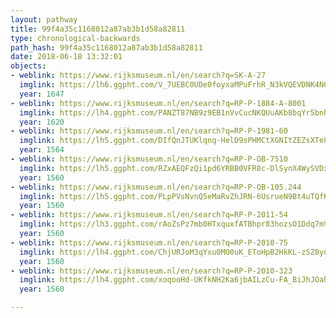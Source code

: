 ```yaml
---
layout: pathway
title: 99f4a35c1168012a87ab3b1d58a82811
type: chronological-backwards
path_hash: 99f4a35c1168012a87ab3b1d58a82811
date: 2018-06-18 13:32:01
objects:
- weblink: https://www.rijksmuseum.nl/en/search?q=SK-A-27
  imglink: https://lh6.ggpht.com/V_7UEBC0UDe0foyxaMPuFrhR_N3kVQEVDNK4N6n4esrbsqnqzrkj3tdkBjx62jAaMeRJqTCoWpwhxCt6Ej7Gf9GjNqg=s200
  year: 1647
- weblink: https://www.rijksmuseum.nl/en/search?q=RP-P-1884-A-8001
  imglink: https://lh4.ggpht.com/PANZT87NB9z9EB1nVvCucNKQUuAKb8bqYr5bnhStlR-UBSJ6HYPRe6OEM9rdObiujXRcSlTmz0bML1oz1p_4XqAhjZA=s200
  year: 1620
- weblink: https://www.rijksmuseum.nl/en/search?q=RP-P-1981-60
  imglink: https://lh5.ggpht.com/DIfQnJTUKlqnq-HelD9sPHMCtXGNItZEZsXTe8WEjWphYoUfkTYQvr2SogMpoiN3KycLQZmarUnu10udwk0cPEFc7A=s200
  year: 1564
- weblink: https://www.rijksmuseum.nl/en/search?q=RP-P-OB-7510
  imglink: https://lh5.ggpht.com/RZxAEQFzQi1pd6YRBB0VFR8c-DlSynX4WySVDxuIkSOtQWAjAT-d0Nm8FTASKTc8eLFxbJrUpFjQ7PZePZZfb3sWbkpg=s200
  year: 1560
- weblink: https://www.rijksmuseum.nl/en/search?q=RP-P-OB-105.244
  imglink: https://lh5.ggpht.com/PLpPVsNvnQ5eMaRvZhJRN-6UsrueN9Bt4uTQfKKWHYBKf1A-LcGDYcl56dm7ojF5oT0HuGkSCMzq6MbPu6-UNCtivA=s200
  year: 1560
- weblink: https://www.rijksmuseum.nl/en/search?q=RP-P-2011-54
  imglink: https://lh3.ggpht.com/rAoZsPz7mb0HTxquxfATBhpr83hozsO1Ddq7mVztGgU4yS6Bz1aqbMZjnfsR-m01WrJmTGjv5TfHLjS7eVJTu4-46g=s200
  year: 1560
- weblink: https://www.rijksmuseum.nl/en/search?q=RP-P-2010-75
  imglink: https://lh4.ggpht.com/ChjURJoM3qYxu0MO0uK_EToHpB2HkKL-zSZ0ydFAmMvxh1dXuJiy31OqL7hKNr5l0Aew2dvqvqMjtKp-DyyLaIngywM=s200
  year: 1560
- weblink: https://www.rijksmuseum.nl/en/search?q=RP-P-2010-323
  imglink: https://lh4.ggpht.com/xoqooHd-UKfkNH2Ka6jbAILzCu-FA_BiJhJOahewhY1RacxpSbFHvYiR4mVUAEsR07wRtXBpjO_8nEkQQkINhLLFkHo=s200
  year: 1560

---
```


